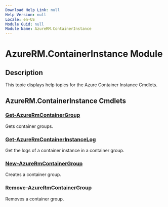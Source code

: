 ```yaml
---
Download Help Link: null
Help Version: null
Locale: en-US
Module Guid: null
Module Name: AzureRM.ContainerInstance
---
```


# AzureRM.ContainerInstance Module
## Description
This topic displays help topics for the Azure Container Instance Cmdlets.

## AzureRM.ContainerInstance Cmdlets
### [Get-AzureRmContainerGroup](Get-AzureRmContainerGroup.md)
Gets container groups.

### [Get-AzureRmContainerInstanceLog](Get-AzureRmContainerInstanceLog.md)
Get the logs of a container instance in a container group.

### [New-AzureRmContainerGroup](New-AzureRmContainerGroup.md)
Creates a container group.

### [Remove-AzureRmContainerGroup](Remove-AzureRmContainerGroup.md)
Removes a container group.